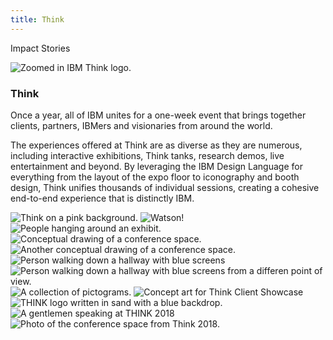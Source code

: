 ```yaml
---
title: Think
---
```


<back-link to="/impact">Impact Stories</back-link>

<grid classname="background-bleed">
<column lg="16">

![Zoomed in IBM Think logo.](/images/Image_1.jpg)

</column>
</grid>

<grid background="gray-10">
<column md="2" lg="4">

### Think

</column>

<column md="5" lg="8">

<p size="lg">Once a year, all of IBM unites for a one-week event that brings together clients, partners, IBMers and visionaries from around the world.</p>
<p size="lg">The experiences offered at Think are as diverse as they are numerous, including interactive exhibitions, Think tanks, research demos, live entertainment and beyond. By leveraging the IBM Design Language for everything from the layout of the expo floor to iconography and booth design, Think unifies thousands of individual sessions, creating a cohesive end-to-end experience that is distinctly IBM.</p>

<icon name="PlexArrowDown"></icon>

</column>
</grid>

<grid background="gray-10">
<column bleed={true} lg="12" offset_lg="4">

<img alt="Think on a pink background." src="images/Image_2.jpg">

</column>
<column bleed={true} md="5" lg="8" offset_lg="4">

<img alt="Watson!" src="images/Image_3.jpg">

</column>
<column bleed={true} md="3" lg="4">

<img alt="People hanging around an exhibit." src="images/Image_4.jpg">

</column>
<column bleed={true} md="4" lg="6" offset_lg="4">

<img alt="Conceptual drawing of a conference space." src="images/Image_5.jpg">

</column>
<column bleed={true} md="4" lg="6">

<img alt="Another conceptual drawing of a conference space." src="images/Image_6.jpg">

</column>
<column bleed={true} md="5" lg="8" offset_lg="4">

<img alt="Person walking down a hallway with blue screens" src="images/Image_7.jpg">

</column>
<column bleed={true} md="3" lg="4">

<img alt="Person walking down a hallway with blue screens from a differen point of view." src="images/Image_8.jpg">

</column>
<column bleed={true} md="3" lg="4" offset_lg="4">

<img alt="A collection of pictograms." src="images/Image_9.jpg">

</column>
<column bleed={true} md="5" lg="8"">

<img alt="Concept art for Think Client Showcase" src="images/Image_10.jpg">

</column>
<column bleed={true} md="5" lg="8" offset_lg="4">

<img alt="THINK logo written in sand with a blue backdrop." src="images/Image_11.jpg">

</column>
<column bleed={true} md="3" lg="4">

<img alt="A gentlemen speaking at THINK 2018" src="images/Image_12.jpg">

</column>
<column bleed={true} md="5" lg="8" offset_lg="4">

<img alt="Photo of the conference space from Think 2018." src="images/Image_13.jpg">

</column>
</grid>

